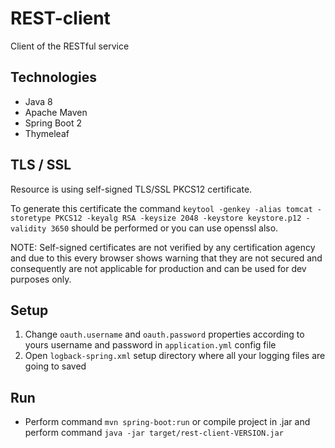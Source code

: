 # REST-client
Client of the RESTful service

## Technologies
* Java 8
* Apache Maven
* Spring Boot 2
* Thymeleaf

## TLS / SSL
Resource is using self-signed TLS/SSL PKCS12 certificate.

To generate this certificate the command `keytool -genkey -alias tomcat -storetype PKCS12 -keyalg RSA -keysize 2048 -keystore keystore.p12 -validity 3650` should be performed or you can use openssl also.

NOTE: Self-signed certificates are not verified by any certification agency and due to this every browser shows warning that they are not secured and consequently are not applicable for production and can be used for dev purposes only.


## Setup
1. Change `oauth.username` and `oauth.password` properties according to yours username and password in `application.yml` config file
2. Open `logback-spring.xml` setup directory where all your logging files are going to saved

## Run
* Perform command `mvn spring-boot:run` or compile project in .jar and perform command `java -jar target/rest-client-VERSION.jar`